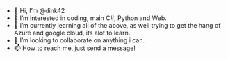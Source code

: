 - 👋 Hi, I’m @dink42
- 👀 I’m interested in coding, main C#, Python and Web.
- 🌱 I’m currently learning all of the above, as well trying to get the hang of Azure and google cloud, its alot to learn.
- 💞️ I’m looking to collaborate on anything i can.
- 📫 How to reach me, just send a message!

<!---
dink42/dink42 is a ✨ special ✨ repository because its `README.md` (this file) appears on your GitHub profile.
You can click the Preview link to take a look at your changes.
--->
